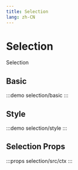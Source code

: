 ```yaml
---
title: Selection
lang: zh-CN
---
```


# Selection

Selection

## Basic

:::demo
selection/basic
:::

## Style

:::demo
selection/style
:::

## Selection Props

:::props
selection/src/ctx
:::

